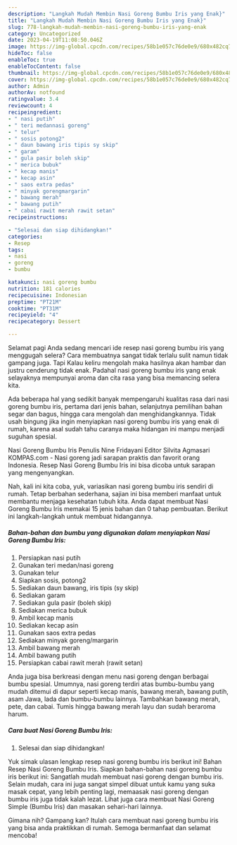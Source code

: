 ```yaml
---
description: "Langkah Mudah Membin Nasi Goreng Bumbu Iris yang Enak}"
title: "Langkah Mudah Membin Nasi Goreng Bumbu Iris yang Enak}"
slug: 778-langkah-mudah-membin-nasi-goreng-bumbu-iris-yang-enak
category: Uncategorized
date: 2023-04-19T11:08:50.046Z
image: https://img-global.cpcdn.com/recipes/58b1e057c76de0e9/680x482cq70/nasi-goreng-bumbu-iris-foto-resep-utama.jpg
hideToc: false
enableToc: true
enableTocContent: false
thumbnail: https://img-global.cpcdn.com/recipes/58b1e057c76de0e9/680x482cq70/nasi-goreng-bumbu-iris-foto-resep-utama.jpg
cover: https://img-global.cpcdn.com/recipes/58b1e057c76de0e9/680x482cq70/nasi-goreng-bumbu-iris-foto-resep-utama.jpg
author: Admin
authorAv: notfound
ratingvalue: 3.4
reviewcount: 4
recipeingredient:
- " nasi putih"
- " teri medannasi goreng"
- " telur"
- " sosis potong2"
- " daun bawang iris tipis sy skip"
- " garam"
- " gula pasir boleh skip"
- " merica bubuk"
- " kecap manis"
- " kecap asin"
- " saos extra pedas"
- " minyak gorengmargarin"
- " bawang merah"
- " bawang putih"
- " cabai rawit merah rawit setan"
recipeinstructions:

- "Selesai dan siap dihidangkan!"
categories:
- Resep
tags:
- nasi
- goreng
- bumbu

katakunci: nasi goreng bumbu 
nutrition: 181 calories
recipecuisine: Indonesian
preptime: "PT21M"
cooktime: "PT31M"
recipeyield: "4"
recipecategory: Dessert

---
```



Selamat pagi Anda sedang mencari ide resep nasi goreng bumbu iris yang menggugah selera? Cara membuatnya sangat tidak terlalu sulit namun tidak gampang juga. Tapi Kalau keliru mengolah maka hasilnya akan hambar dan justru cenderung tidak enak. Padahal nasi goreng bumbu iris yang enak selayaknya mempunyai aroma dan cita rasa yang bisa memancing selera kita.


Ada beberapa hal yang sedikit banyak mempengaruhi kualitas rasa dari nasi goreng bumbu iris, pertama dari jenis bahan, selanjutnya pemilihan bahan segar dan bagus, hingga cara mengolah dan menghidangkannya. Tidak usah bingung jika ingin menyiapkan nasi goreng bumbu iris yang enak di rumah, karena asal sudah tahu caranya maka hidangan ini mampu menjadi suguhan spesial.

Nasi Goreng Bumbu Iris Penulis Nine Fridayani Editor Silvita Agmasari KOMPAS.com - Nasi goreng jadi sarapan praktis dan favorit orang Indonesia. Resep Nasi Goreng Bumbu Iris ini bisa dicoba untuk sarapan yang mengenyangkan.


Nah, kali ini kita coba, yuk, variasikan nasi goreng bumbu iris sendiri di rumah. Tetap berbahan sederhana, sajian ini bisa memberi manfaat untuk membantu menjaga kesehatan tubuh kita. Anda dapat membuat Nasi Goreng Bumbu Iris memakai 15 jenis bahan dan 0 tahap pembuatan. Berikut ini langkah-langkah untuk membuat hidangannya.

<!--inarticleads1-->

##### Bahan-bahan dan bumbu yang digunakan dalam menyiapkan Nasi Goreng Bumbu Iris:

1. Persiapkan  nasi putih
1. Gunakan  teri medan/nasi goreng
1. Gunakan  telur
1. Siapkan  sosis, potong2
1. Sediakan  daun bawang, iris tipis (sy skip)
1. Sediakan  garam
1. Sediakan  gula pasir (boleh skip)
1. Sediakan  merica bubuk
1. Ambil  kecap manis
1. Sediakan  kecap asin
1. Gunakan  saos extra pedas
1. Sediakan  minyak goreng/margarin
1. Ambil  bawang merah
1. Ambil  bawang putih
1. Persiapkan  cabai rawit merah (rawit setan)


Anda juga bisa berkreasi dengan menu nasi goreng dengan berbagai bumbu spesial. Umumnya, nasi goreng terdiri atas bumbu-bumbu yang mudah ditemui di dapur seperti kecap manis, bawang merah, bawang putih, asam Jawa, lada dan bumbu-bumbu lainnya. Tambahkan bawang merah, pete, dan cabai. Tumis hingga bawang merah layu dan sudah beraroma harum. 

<!--inarticleads2-->

##### Cara buat Nasi Goreng Bumbu Iris:


1. Selesai dan siap dihidangkan!

Yuk simak ulasan lengkap resep nasi goreng bumbu iris berikut ini! Bahan Resep Nasi Goreng Bumbu Iris. Siapkan bahan-bahan nasi goreng bumbu iris berikut ini: Sangatlah mudah membuat nasi goreng dengan bumbu iris. Selain mudah, cara ini juga sangat simpel dibuat untuk kamu yang suka masak cepat, yang lebih penting lagi, memaasak nasi goreng dengan bumbu iris juga tidak kalah lezat. Lihat juga cara membuat Nasi Goreng Simple (Bumbu Iris) dan masakan sehari-hari lainnya. 

Gimana nih? Gampang kan? Itulah cara membuat nasi goreng bumbu iris yang bisa anda praktikkan di rumah. Semoga bermanfaat dan selamat mencoba!
